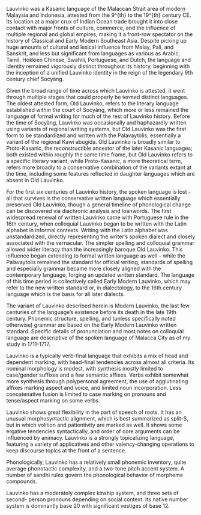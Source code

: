 Lauvìnko was a Kasanic language of the Malaccan Strait area of modern
Malaysia and Indonesia, attested from the 9^{th} to the 19^{th} century CE. Its
location at a major crux of Indian Ocean trade brought it into close contact
with major fronts of culture, commerce, and the influence of multiple regional
and global empires, making it a front-row spectator on the history of Classical
and Early Modern Southeast Asia. Despite picking up huge amounts of cultural
and lexical influence from Malay, Pali, and Sanskrit, and less but significant
from languages as various as Arabic, Tamil, Hokkien Chinese, Swahili,
Portuguese, and Dutch, the language and identity remained vigorously
distinct throughout its history, beginning with the inception of a unified
Lauvìnko identity in the reign of the legendary 9th century chief Socyàng.

Given the broad range of time across which Lauvìnko is attested, it went
through multiple stages that could properly be termed distinct languages. The
oldest attested form, Old Lauvìnko, refers to the literary language established
within the court of Socyàng, which more or less remained the language of
formal writing for much of the rest of Lauvìnko history. Before the time of
Socyàng, Lauvìnko was occasionally and haphazardly written using variants
of regional writing systems, but Old Lauvìnko was the first form to be
standardized and written with the Palavaytòlis, essentially a variant of the
regional Kawi abugida. Old Lauvìnko is broadly similar to Proto-Kasanic, the
reconstructible ancestor of the later Kasanic languages; both existed within
roughly the same time frame, but Old Lauvìnko refers to a specific literary
variant, while Proto-Kasanic, a more theoretical term, refers more broadly to
a conservative combination of the variants extant at the time, including some
features reflected in daughter languages which are absent in Old Lauvìnko.

For the first six centuries of Lauvìnko history, the spoken language is lost - all
that survives is the conservative written language which essentially preserved
Old Lauvìnko, though a general timeline of phonological change can be
discovered via diachronic analysis and loanwords. The first widespread
renewal of written Lauvìnko came with Portuguese rule in the 16th century,
when colloquial Lauvìnko began to be written with the Latin alphabet in
informal contexts. Writing with the Latin alphabet was unstandardized, 
directly representing the writer’s spoken dialect and closely associated with
the vernacular. The simpler spelling and colloquial grammar allowed wider
literacy than the increasingly baroque Old Lauvìnko. This influence began
extending to formal written language as well – while the Palavaytolis
remained the standard for official writing, standards of spelling and especially
grammar became more closely aligned with the contemporary language,
forging an updated written standard. The language of this time period is
collectively called Early Modern Lauvìnko, which may refer to the new written
standard or, in dialectology, to the 16th century language which is the basis for
all later dialects.

The variant of Lauvìnko described herein is Modern Lauvìnko, the last few
centuries of the language’s existence before its death in the late 19th century.
Phonemic structure, spelling, and (unless specifically noted otherwise)
grammar are based on the Early Modern Lauvìnko written standard. Specific
details of pronunciation and most notes on colloquial language are descriptive
of the spoken language of Malacca City as of my study in 1711-1717.

Lauvìnko is a typically verb-final language that exhibits a mix of head and
dependent marking, with head-final tendencies across almost all criteria. Its
nominal morphology is modest, with synthesis mostly limited to case/gender
suffixes and a few semantic affixes. Verbs exhibit somewhat more synthesis
through polypersonal agreement, the use of agglutinating affixes marking
aspect and voice, and limited noun incorporation. Less concatenative fusion
is limited to case marking on pronouns and tense/aspect marking on some
verbs.

Lauvìnko shows great flexibility in the part of speech of roots. It has an
unusual morphosyntactic alignment, which is best summarized as split-S, but
in which volition and patientivity are marked as well. It shows some ergative
tendencies syntactically, and order of core arguments can be influenced by
animacy. Lauvìnko is a strongly topicalizing language, featuring a variety of
applicatives and other valency-changing operations to keep discourse topics
at the front of a sentence.

Phonologically, Lauvìnko has a relatively small phonemic inventory, quite
average phonotactic complexity, and a two-tone pitch accent system. A
number of sandhi rules govern the phonological behavior of morpheme
compounds.

Lauvìnko has a moderately complex kinship system, and three sets of second-
person pronouns depending on social context. Its native number system is
dominantly base 20 with significant vestiges of base 12.